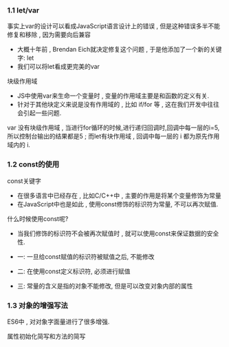 ### 1.1 let/var

事实上var的设计可以看成JavaScript语言设计上的错误 , 但是这种错误多半不能修复和移除 , 因为需要向后兼容

- 大概十年前 , Brendan Eich就决定修复这个问题 , 于是他添加了一个新的关键字: let
- 我们可以将let看成更完美的var

块级作用域

- JS中使用var来生命一个变量时 , 变量的作用域主要是和函数的定义有关.
- 针对于其他块定义来说是没有作用域的 , 比如 if/for 等 , 这在我们开发中往往会引起一些问题.

var 没有块级作用域 , 当进行for循环的时候,进行递归回调时,回调中每一层的i=5,所以控制台输出的结果都是5 ; 而let有块作用域 , 回调中每一层的 i 都为原先作用域内的 i.

### 1.2 const的使用

const关键字

- 在很多语言中已经存在 , 比如C/C++中 , 主要的作用是将某个变量修饰为常量
- 在JavaScript中也是如此 , 使用const修饰的标识符为常量, 不可以再次赋值.

什么时候使用const呢?

- 当我们修饰的标识符不会被再次赋值时 , 就可以使用const来保证数据的安全性.

- 一:  一旦给const赋值的标识符被赋值之后, 不能修改
- 二: 在使用const定义标识符, 必须进行赋值
- 三: 常量的含义是指的对象不能修改, 但是可以改变对象内部的属性

### 1.3 对象的增强写法

 ES6中 , 对对象字面量进行了很多增强.

属性初始化简写和方法的简写